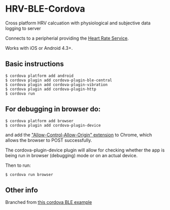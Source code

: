 # HRV-BLE-Cordova

Cross platform HRV calcuation with physiological and subjective data logging to server

Connects to a peripherial providing the [Heart Rate Service](http://goo.gl/wKH3X7).

Works with iOS or Android 4.3+.

## Basic instructions

    $ cordova platform add android
    $ cordova plugin add cordova-plugin-ble-central
    $ cordova plugin add cordova-plugin-vibration
    $ cordova plugin add cordova-plugin-http
    $ cordova run

## For debugging in browser do:

    $ cordova platform add browser
    $ cordova plugin add cordova-plugin-device

and add the ["Allow-Control-Allow-Origin" extension](https://chrome.google.com/webstore/detail/allow-control-allow-origi/nlfbmbojpeacfghkpbjhddihlkkiljbi?hl=en-US) to Chrome, which allows the browser to POST successfully. 

The cordova-plugin-device plugin will allow for checking whether the app is being run in browser (debugging) mode or on an actual device.

Then to run:

    $ cordova run browser


## Other info

Branched from [this cordova BLE example](https://github.com/don/cordova-plugin-ble-central)